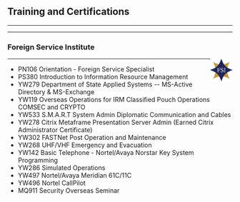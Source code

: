 ## Training and Certifications

---

---

### Foreign Service Institute

<img src="images/fsi_logo.png" alt="fsi_Logo" style="width:10%; float: right;">

---

- PN106 Orientation \- Foreign Service Specialist
- PS380 Introduction to Information Resource Management
- YW279 Department of State Applied Systems \-- MS-Active Directory & MS-Exchange
- YW119 Overseas Operations for IRM Classified Pouch Operations COMSEC and CRYPTO
- YW533 S.M.A.R.T System Admin Diplomatic Communication and Cables
- YW278 Citrix Metaframe Presentation Server Admin (Earned Citrix Administrator Certificate)
- YW302 FASTNet Post Operation and Maintenance
- YW268 UHF/VHF Emergency and Evacuation
- YW142 Basic Telephone \- Nortel/Avaya Norstar Key System Programming
- YW286 Simulated Operations
- YW497 Nortel/Avaya Meridian 61C/11C
- YW496 Nortel CallPilot
- MQ911 Security Overseas Seminar
